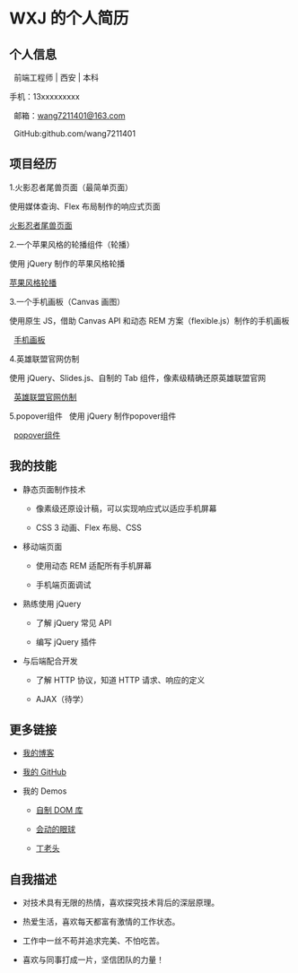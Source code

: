 # WXJ 的个人简历

## 个人信息

   前端工程师 | 西安 | 本科
   
   手机：13xxxxxxxxx
   
   邮箱：wang7211401@163.com
   
   GitHub:github.com/wang7211401
   
## 项目经历

1.火影忍者尾兽页面（最简单页面）
    
   使用媒体查询、Flex 布局制作的响应式页面
   
   [火影忍者尾兽页面](https://wang7211401.github.io/jirengu-12/index.html)
    
2.一个苹果风格的轮播组件（轮播）

   使用 jQuery 制作的苹果风格轮播
   
   [苹果风格轮播](https://wang7211401.github.io/jirengu-12/slider/slider.html)
    
3.一个手机画板（Canvas 画图）
    
   使用原生 JS，借助 Canvas API 和动态 REM 方案（flexible.js）制作的手机画板
   
   [手机画板](https://wang7211401.github.io/jirengu-12/huatu.html)
    
4.英雄联盟官网仿制

   使用 jQuery、Slides.js、自制的 Tab 组件，像素级精确还原英雄联盟官网
    
   [英雄联盟官网仿制](https://wang7211401.github.io/jirengu-12/lol/lol.html)

5.popover组件
   
   使用 jQuery 制作popover组件
    
   [popover组件](https://wang7211401.github.io/jirengu-12/popover/popover.html)
    
## 我的技能

   + 静态页面制作技术
   
     - 像素级还原设计稿，可以实现响应式以适应手机屏幕
   
     - CSS 3 动画、Flex 布局、CSS
   
   + 移动端页面
   
     - 使用动态 REM 适配所有手机屏幕
   
     - 手机端页面调试
   
   + 熟练使用 jQuery
   
     - 了解 jQuery 常见 API
   
     - 编写 jQuery 插件
   
   + 与后端配合开发
   
     - 了解 HTTP 协议，知道 HTTP 请求、响应的定义
   
     - AJAX（待学）

## 更多链接

- [我的博客](https://wang7211401.github.io/)
   
- [我的 GitHub](https://github.com/wang7211401)
   
- 我的 Demos

  - [自制 DOM 库](https://github.com/wang7211401/jirengu-12/blob/master/DOM/DOM.js)

  - [会动的眼球](https://wang7211401.github.io/jirengu-12/eyes/eyes.html)

  - [丁老头](https://wang7211401.github.io/jirengu-12/ding/ding.html)
      
## 自我描述

- 对技术具有无限的热情，喜欢探究技术背后的深层原理。
   
- 热爱生活，喜欢每天都富有激情的工作状态。
   
- 工作中一丝不苟并追求完美、不怕吃苦。
   
- 喜欢与同事打成一片，坚信团队的力量！
